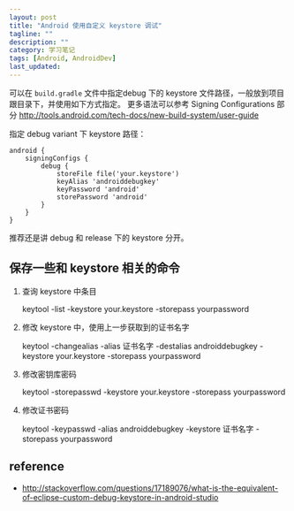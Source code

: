 ```yaml
---
layout: post
title: "Android 使用自定义 keystore 调试"
tagline: ""
description: ""
category: 学习笔记
tags: [Android, AndroidDev]
last_updated: 
---
```


可以在 `build.gradle` 文件中指定debug 下的 keystore 文件路径，一般放到项目跟目录下，并使用如下方式指定。 更多语法可以参考 Signing Configurations 部分 <http://tools.android.com/tech-docs/new-build-system/user-guide>

指定 debug variant 下 keystore 路径：

    android {
        signingConfigs {
            debug {
                storeFile file('your.keystore')
                keyAlias 'androiddebugkey'
                keyPassword 'android'
                storePassword 'android'
            }
        }
    }

推荐还是讲 debug 和 release 下的 keystore 分开。

## 保存一些和 keystore 相关的命令

1. 查询 keystore 中条目

	keytool -list -keystore your.keystore -storepass yourpassword

2. 修改 keystore 中，使用上一步获取到的证书名字

	keytool -changealias -alias 证书名字 -destalias androiddebugkey -keystore your.keystore -storepass yourpassword

3. 修改密钥库密码

	keytool -storepasswd -keystore your.keystore -storepass yourpassword

4. 修改证书密码

	keytool -keypasswd  -alias androiddebugkey -keystore 证书名字 -storepass yourpassword


## reference

- <http://stackoverflow.com/questions/17189076/what-is-the-equivalent-of-eclipse-custom-debug-keystore-in-android-studio>